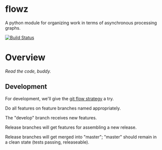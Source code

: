 # flowz

A python module for organizing work in terms of asynchronous processing graphs.

[![Build Status](https://travis-ci.org/ethanrowe/flowz.svg)](https://travis-ci.org/ethanrowe/flowz)

# Overview

_Read the code, buddy._

## Development

For development, we'll give the [git flow strategy](http://nvie.com/posts/a-successful-git-branching-model/) a try.

Do all features on feature branches named appropriately.

The "develop" branch receives new features.

Release branches will get features for assembling a new release.

Release branches will get merged into "master"; "master" should remain in a clean state (tests passing, releaseable).

